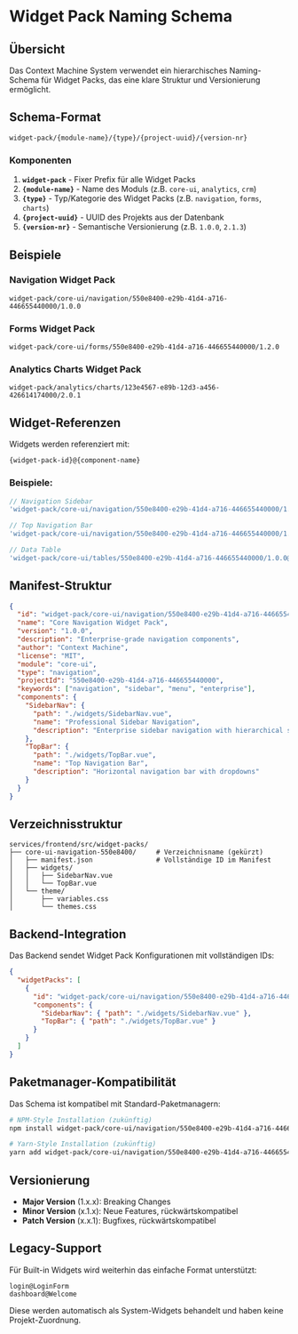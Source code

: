 # Widget Pack Naming Schema

## Übersicht

Das Context Machine System verwendet ein hierarchisches Naming-Schema für Widget Packs, das eine klare Struktur und Versionierung ermöglicht.

## Schema-Format

```
widget-pack/{module-name}/{type}/{project-uuid}/{version-nr}
```

### Komponenten

1. **`widget-pack`** - Fixer Prefix für alle Widget Packs
2. **`{module-name}`** - Name des Moduls (z.B. `core-ui`, `analytics`, `crm`)
3. **`{type}`** - Typ/Kategorie des Widget Packs (z.B. `navigation`, `forms`, `charts`)
4. **`{project-uuid}`** - UUID des Projekts aus der Datenbank
5. **`{version-nr}`** - Semantische Versionierung (z.B. `1.0.0`, `2.1.3`)

## Beispiele

### Navigation Widget Pack
```
widget-pack/core-ui/navigation/550e8400-e29b-41d4-a716-446655440000/1.0.0
```

### Forms Widget Pack
```
widget-pack/core-ui/forms/550e8400-e29b-41d4-a716-446655440000/1.2.0
```

### Analytics Charts Widget Pack
```
widget-pack/analytics/charts/123e4567-e89b-12d3-a456-426614174000/2.0.1
```

## Widget-Referenzen

Widgets werden referenziert mit:
```
{widget-pack-id}@{component-name}
```

### Beispiele:
```javascript
// Navigation Sidebar
'widget-pack/core-ui/navigation/550e8400-e29b-41d4-a716-446655440000/1.0.0@SidebarNav'

// Top Navigation Bar
'widget-pack/core-ui/navigation/550e8400-e29b-41d4-a716-446655440000/1.0.0@TopBar'

// Data Table
'widget-pack/core-ui/tables/550e8400-e29b-41d4-a716-446655440000/1.0.0@DataTable'
```

## Manifest-Struktur

```json
{
  "id": "widget-pack/core-ui/navigation/550e8400-e29b-41d4-a716-446655440000/1.0.0",
  "name": "Core Navigation Widget Pack",
  "version": "1.0.0",
  "description": "Enterprise-grade navigation components",
  "author": "Context Machine",
  "license": "MIT",
  "module": "core-ui",
  "type": "navigation",
  "projectId": "550e8400-e29b-41d4-a716-446655440000",
  "keywords": ["navigation", "sidebar", "menu", "enterprise"],
  "components": {
    "SidebarNav": {
      "path": "./widgets/SidebarNav.vue",
      "name": "Professional Sidebar Navigation",
      "description": "Enterprise sidebar navigation with hierarchical structure"
    },
    "TopBar": {
      "path": "./widgets/TopBar.vue", 
      "name": "Top Navigation Bar",
      "description": "Horizontal navigation bar with dropdowns"
    }
  }
}
```

## Verzeichnisstruktur

```
services/frontend/src/widget-packs/
├── core-ui-navigation-550e8400/     # Verzeichnisname (gekürzt)
│   ├── manifest.json                # Vollständige ID im Manifest
│   ├── widgets/
│   │   ├── SidebarNav.vue
│   │   └── TopBar.vue
│   └── theme/
│       ├── variables.css
│       └── themes.css
```

## Backend-Integration

Das Backend sendet Widget Pack Konfigurationen mit vollständigen IDs:

```json
{
  "widgetPacks": [
    {
      "id": "widget-pack/core-ui/navigation/550e8400-e29b-41d4-a716-446655440000/1.0.0",
      "components": {
        "SidebarNav": { "path": "./widgets/SidebarNav.vue" },
        "TopBar": { "path": "./widgets/TopBar.vue" }
      }
    }
  ]
}
```

## Paketmanager-Kompatibilität

Das Schema ist kompatibel mit Standard-Paketmanagern:

```bash
# NPM-Style Installation (zukünftig)
npm install widget-pack/core-ui/navigation/550e8400-e29b-41d4-a716-446655440000@1.0.0

# Yarn-Style Installation (zukünftig)
yarn add widget-pack/core-ui/navigation/550e8400-e29b-41d4-a716-446655440000@1.0.0
```

## Versionierung

- **Major Version** (1.x.x): Breaking Changes
- **Minor Version** (x.1.x): Neue Features, rückwärtskompatibel
- **Patch Version** (x.x.1): Bugfixes, rückwärtskompatibel

## Legacy-Support

Für Built-in Widgets wird weiterhin das einfache Format unterstützt:
```
login@LoginForm
dashboard@Welcome
```

Diese werden automatisch als System-Widgets behandelt und haben keine Projekt-Zuordnung.